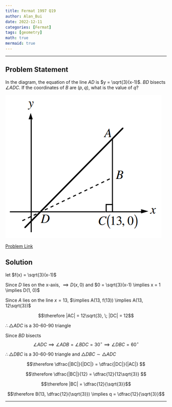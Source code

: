 ```yaml
---
title: Fermat 1997 Q19
author: Alan_Bui
date: 2022-12-11
categories: [Fermat]
tags: [geometry]
math: true
mermaid: true
---
```


---
## Problem Statement
In the diagram, the equation of the line $AD$ is $y = \sqrt{3}(x-1)$. $BD$ bisects $\angle ADC$. If the coordinates of $B$ are $(p, q)$, what is the value of $q$?

![Problem Diagram](_posts\diagrams\fermat1997q19.png)

[Problem Link](https://cemc.uwaterloo.ca/contests/past_contests/1997/1997FermatContest.pdf)

## Solution

let $f(x) = \sqrt{3}(x-1)$

Since $D$ lies on the x-axis, $\implies D(x, 0)$ and $0 =  \sqrt{3}(x-1) \implies x = 1 \implies D(1, 0)$

Since $A$ lies on the line $x = 13$, $\implies A(13, f(13)) \implies A(13, 12\sqrt{3})$

$$\therefore |AC| = 12\sqrt{3}, \; |DC| = 12$$

$\therefore \triangle ADC$ is a 30-60-90 triangle 

Since $BD$ bisects $$\angle ADC \implies \angle ADB = \angle BDC = 30^{\circ} \implies \angle DBC = 60^{\circ}$$

$\therefore \triangle DBC$ is a 30-60-90 triangle and $\triangle DBC \sim \triangle ADC$

$$\therefore \dfrac{|BC|}{|DC|} = \dfrac{|DC|}{|AC|} $$

$$\therefore \dfrac{|BC|}{12} = \dfrac{12}{12\sqrt{3}} $$

$$\therefore |BC| = \dfrac{12}{\sqrt{3}}$$

$$\therefore B(13, \dfrac{12}{\sqrt{3}}) \implies q = \dfrac{12}{\sqrt{3}}$$

---